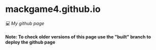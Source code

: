 # mackgame4.github.io
_💻 My github page_

#### Note: To check older versions of this page use the "built" branch to deploy the github page

